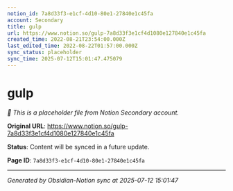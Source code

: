 ```yaml
---
notion_id: 7a8d33f3-e1cf-4d10-80e1-27840e1c45fa
account: Secondary
title: gulp
url: https://www.notion.so/gulp-7a8d33f3e1cf4d1080e127840e1c45fa
created_time: 2022-08-21T23:54:00.000Z
last_edited_time: 2022-08-22T01:57:00.000Z
sync_status: placeholder
sync_time: 2025-07-12T15:01:47.475079
---
```


# gulp

*🔄 This is a placeholder file from Notion Secondary account.*

**Original URL**: https://www.notion.so/gulp-7a8d33f3e1cf4d1080e127840e1c45fa

**Status**: Content will be synced in a future update.

**Page ID**: `7a8d33f3-e1cf-4d10-80e1-27840e1c45fa`

---

*Generated by Obsidian-Notion sync at 2025-07-12 15:01:47*
